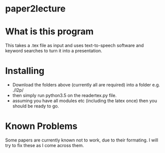 # paper2lecture

# What is this program

This takes a .tex file as input and uses text-to-speech software and keyword searches to turn it into a presentation.

# Installing

- Download the folders above (currently all are required) into a folder e.g. ./l2p/
- then simply run python3.5 on the readertex.py file.
- assuming you have all modules etc (including the latex once) then you should be ready to go.

# Known Problems

Some papers are currently known not to work, due to their formating. I will try to fix these as I come across them.

